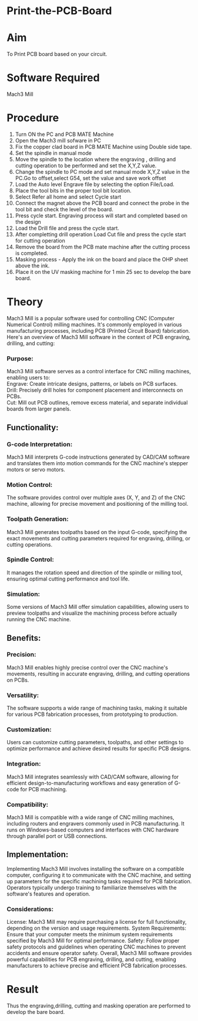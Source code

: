 # Print-the-PCB-Board
# Aim
To Print PCB board based on your circuit.

# Software Required
Mach3 Mill

# Procedure
1. Turn ON the PC and PCB MATE Machine
2. Open the Mach3 mill sofware in PC
3. Fix the copper clad board in PCB MATE Machine using Double side tape.
4. Set the spindle in manual mode
5. Move the spindle to the location where the engraving , drilling and cutting operation to be performed and set the X,Y,Z value.
6. Change the spindle to PC mode and set manual mode X,Y,Z value in the PC.Go to offset,select G54, set the value and save work offset
7. Load the Auto level Engrave file by selecting the option File/Load.
8. Place the tool bits in the proper tool bit location.
9. Select Refer all home and select Cycle start
10. Connect the magnet above the PCB board and connect the probe in the tool bit and check the level of the board.
11. Press cycle start. Engraving process will start and completed based on the design
12. Load the Drill file and press the cycle start.
13. After completting drill operation Load Cut file and press the cycle start for cutting operation
14. Remove the board from the PCB mate machine after the cutting process is completed.
15. Masking process - Apply the ink on the board and place the OHP sheet above the ink.
16. Place it on the UV masking machine for 1 min 25 sec to develop the bare board. 

# Theory

Mach3 Mill is a popular software used for controlling CNC (Computer Numerical Control) milling machines. It's commonly employed in various manufacturing processes, including PCB (Printed Circuit Board) fabrication. Here's an overview of Mach3 Mill software in the context of PCB engraving, drilling, and cutting:

### Purpose:
Mach3 Mill software serves as a control interface for CNC milling machines, enabling users to:</br>
Engrave: Create intricate designs, patterns, or labels on PCB surfaces.</br>
Drill: Precisely drill holes for component placement and interconnects on PCBs.</br>
Cut: Mill out PCB outlines, remove excess material, and separate individual boards from larger panels.</br>

## Functionality:
### G-code Interpretation: 
Mach3 Mill interprets G-code instructions generated by CAD/CAM software and translates them into motion commands for the CNC machine's stepper motors or servo motors.
### Motion Control: 
The software provides control over multiple axes (X, Y, and Z) of the CNC machine, allowing for precise movement and positioning of the milling tool.
### Toolpath Generation:
Mach3 Mill generates toolpaths based on the input G-code, specifying the exact movements and cutting parameters required for engraving, drilling, or cutting operations.
### Spindle Control: 
It manages the rotation speed and direction of the spindle or milling tool, ensuring optimal cutting performance and tool life.
### Simulation: 
Some versions of Mach3 Mill offer simulation capabilities, allowing users to preview toolpaths and visualize the machining process before actually running the CNC machine.
## Benefits:
### Precision: 
Mach3 Mill enables highly precise control over the CNC machine's movements, resulting in accurate engraving, drilling, and cutting operations on PCBs.
### Versatility: 
The software supports a wide range of machining tasks, making it suitable for various PCB fabrication processes, from prototyping to production.
### Customization:
Users can customize cutting parameters, toolpaths, and other settings to optimize performance and achieve desired results for specific PCB designs.
### Integration:
Mach3 Mill integrates seamlessly with CAD/CAM software, allowing for efficient design-to-manufacturing workflows and easy generation of G-code for PCB machining.
### Compatibility:
Mach3 Mill is compatible with a wide range of CNC milling machines, including routers and engravers commonly used in PCB manufacturing. It runs on Windows-based computers and interfaces with CNC hardware through parallel port or USB connections.
## Implementation:
Implementing Mach3 Mill involves installing the software on a compatible computer, configuring it to communicate with the CNC machine, and setting up parameters for the specific machining tasks required for PCB fabrication. Operators typically undergo training to familiarize themselves with the software's features and operation.

### Considerations:
License: Mach3 Mill may require purchasing a license for full functionality, depending on the version and usage requirements.
System Requirements: Ensure that your computer meets the minimum system requirements specified by Mach3 Mill for optimal performance.
Safety: Follow proper safety protocols and guidelines when operating CNC machines to prevent accidents and ensure operator safety.
Overall, Mach3 Mill software provides powerful capabilities for PCB engraving, drilling, and cutting, enabling manufacturers to achieve precise and efficient PCB fabrication processes.




# Result
Thus the engraving,drilling, cutting and masking operation are performed to develop the bare board.
